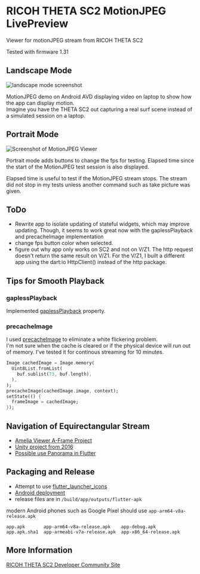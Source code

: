 # RICOH THETA SC2 MotionJPEG LivePreview

Viewer for motionJPEG stream from RICOH THETA SC2

Tested with firmware 1.31


## Landscape Mode 

![landscape mode screenshot](doc/images/motion_6.gif)

MotionJPEG demo on Android AVD displaying video on laptop to show how the app can display motion.  
Imagine you have the THETA SC2 out capturing a real surf scene instead of a simulated
session on a laptop.

## Portrait Mode

![Screenshot of MotionJPEG Viewer](doc/images/motion_7.gif)

Portrait mode adds buttons to change the fps for testing.
Elapsed time since the start of the MotionJPEG test session is
also displayed.

Elapsed time is useful to test if the MotionJPEG stream stops.
The stream did not stop in my tests unless another command
such as take picture was given.

## ToDo

- Rewrite app to isolate updating of stateful widgets, which may improve updating. Though, it seems
to work great now with the gaplessPlayback and precacheImage implementation
- change fps button color when selected.
- figure out why app only works on SC2 and not on V/Z1.  The http request doesn't return
the same result on V/Z1. For the V/Z1, I built a different app
using the dart:io HttpClient() instead of the 
http package.


## Tips for Smooth Playback

### gaplessPlayback

Implemented 
[gaplessPlayback](https://api.flutter.dev/flutter/widgets/Image/gaplessPlayback.html) property.

### precacheImage

I used [precacheImage](https://api.flutter.dev/flutter/widgets/precacheImage.html) to eliminate a white flickering problem.  
I'm not sure when the cache is cleared or if the physical 
device will run out of memory.  I've tested it for continous streaming for 10 minutes.


```dart
Image cachedImage = Image.memory(
  Uint8List.fromList(
    buf.sublist(73, buf.length),
  ),
);
precacheImage(cachedImage.image, context);
setState(() {
  frameImage = cachedImage;
});
```

## Navigation of Equirectangular Stream

* [Amelia Viewer A-Frame Project](https://community.theta360.guide/t/successful-theta-v-stream-from-drone-to-vr-headset-0-25-miles-away/4437?u=craig)
* [Unity project from 2016](https://community.theta360.guide/t/theta-s-wifi-streaming-with-unity/262?u=craig)
* [Possible use Panorama in Flutter](https://github.com/codetricity/ricoh-theta-flutter-panorama-image-example)

## Packaging and Release

- Attempt to use [flutter_launcher_icons](https://pub.dev/packages/flutter_launcher_icons)
- [Android deployment](https://flutter.dev/docs/deployment/android)
- release files are in `/build/app/outputs/flutter-apk`

modern Android phones such as Google Pixel should use `app-arm64-v8a-release.apk`

```
app.apk       app-arm64-v8a-release.apk    app-debug.apk
app.apk.sha1  app-armeabi-v7a-release.apk  app-x86_64-release.apk
```


## More Information

[RICOH THETA SC2 Developer Community Site](https://theta360.guide/special/sc2/)